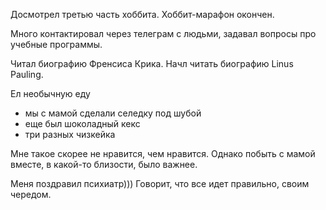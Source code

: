 Досмотрел третью часть хоббита. Хоббит-марафон окончен.

Много контактировал через телеграм с людьми, задавал вопросы про учебные программы.

Читал биографию Френсиса Крика. Начл читать биографию Linus Pauling.

Ел необычную еду
- мы с мамой сделали селедку под шубой
- еще был шоколадный кекс
- три разных чизкейка

Мне такое скорее не нравится, чем нравится. Однако побыть с мамой вместе, в какой-то близости, было важнее.

Меня поздравил психиатр))) Говорит, что все идет правильно, своим чередом.